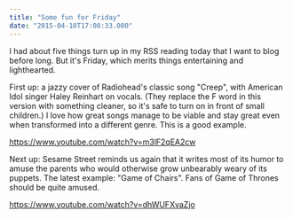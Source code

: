 ```yaml
---
title: "Some fun for Friday"
date: "2015-04-10T17:00:33.000"
---
```


I had about five things turn up in my RSS reading today that I want to blog before long. But it's Friday, which merits things entertaining and lighthearted.

First up: a jazzy cover of Radiohead's classic song "Creep", with American Idol singer Haley Reinhart on vocals. (They replace the F word in this version with something cleaner, so it's safe to turn on in front of small children.) I love how great songs manage to be viable and stay great even when transformed into a different genre. This is a good example.

https://www.youtube.com/watch?v=m3lF2qEA2cw

Next up: Sesame Street reminds us again that it writes most of its humor to amuse the parents who would otherwise grow unbearably weary of its puppets. The latest example: "Game of Chairs". Fans of Game of Thrones should be quite amused.

https://www.youtube.com/watch?v=dhWUFXvaZjo
